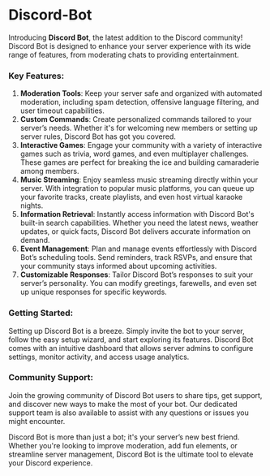 # Discord-Bot

Introducing **Discord Bot**, the latest addition to the Discord community! Discord Bot is designed to enhance your server experience with its wide range of features, from moderating chats to providing entertainment.

### Key Features:
1. **Moderation Tools**: Keep your server safe and organized with automated moderation, including spam detection, offensive language filtering, and user timeout capabilities.
2. **Custom Commands**: Create personalized commands tailored to your server’s needs. Whether it's for welcoming new members or setting up server rules, Discord Bot has got you covered.
3. **Interactive Games**: Engage your community with a variety of interactive games such as trivia, word games, and even multiplayer challenges. These games are perfect for breaking the ice and building camaraderie among members.
4. **Music Streaming**: Enjoy seamless music streaming directly within your server. With integration to popular music platforms, you can queue up your favorite tracks, create playlists, and even host virtual karaoke nights.
5. **Information Retrieval**: Instantly access information with Discord Bot's built-in search capabilities. Whether you need the latest news, weather updates, or quick facts, Discord Bot delivers accurate information on demand.
6. **Event Management**: Plan and manage events effortlessly with Discord Bot’s scheduling tools. Send reminders, track RSVPs, and ensure that your community stays informed about upcoming activities.
7. **Customizable Responses**: Tailor Discord Bot’s responses to suit your server’s personality. You can modify greetings, farewells, and even set up unique responses for specific keywords.

### Getting Started:
Setting up Discord Bot is a breeze. Simply invite the bot to your server, follow the easy setup wizard, and start exploring its features. Discord Bot comes with an intuitive dashboard that allows server admins to configure settings, monitor activity, and access usage analytics.

### Community Support:
Join the growing community of Discord Bot users to share tips, get support, and discover new ways to make the most of your bot. Our dedicated support team is also available to assist with any questions or issues you might encounter.

Discord Bot is more than just a bot; it's your server’s new best friend. Whether you're looking to improve moderation, add fun elements, or streamline server management, Discord Bot is the ultimate tool to elevate your Discord experience.
